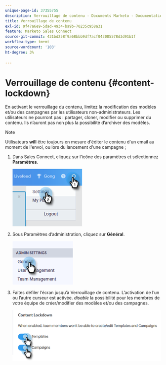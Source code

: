 ```yaml
---
unique-page-id: 37355755
description: Verrouillage de contenu - Documents Marketo - Documentation du produit
title: Verrouillage de contenu
exl-id: 9f47a6e9-5dad-4934-ba9b-70235c958a31
feature: Marketo Sales Connect
source-git-commit: 431bd258f9a68bbb9df7acf043085578d3d91b1f
workflow-type: tm+mt
source-wordcount: '103'
ht-degree: 3%

---
```


# Verrouillage de contenu {#content-lockdown}

En activant le verrouillage du contenu, limitez la modification des modèles et/ou des campagnes par les utilisateurs non-administrateurs. Les utilisateurs ne pourront pas : partager, cloner, modifier ou supprimer du contenu. Ils n’auront pas non plus la possibilité d’archiver des modèles.

>[!NOTE]
>
>Utilisateurs **will** être toujours en mesure d&#39;éditer le contenu d&#39;un email au moment de l&#39;envoi, ou lors du lancement d&#39;une campagne ;

1. Dans Sales Connect, cliquez sur l’icône des paramètres et sélectionnez **Paramètres**.

   ![](assets/one-4.png)

1. Sous Paramètres d’administration, cliquez sur **Général**.

   ![](assets/two-4.png)

1. Faites défiler l’écran jusqu’à Verrouillage de contenu. L’activation de l’un ou l’autre curseur est activée. _disable_ la possibilité pour les membres de votre équipe de créer/modifier des modèles et/ou des campagnes.

   ![](assets/three-4.png)
